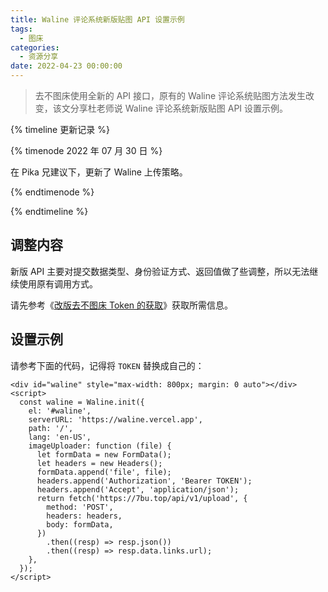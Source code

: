```yaml
---
title: Waline 评论系统新版贴图 API 设置示例
tags:
  - 图床
categories:
  - 资源分享
date: 2022-04-23 00:00:00
---
```


> 去不图床使用全新的 API 接口，原有的 Waline 评论系统贴图方法发生改变，该文分享杜老师说 Waline 评论系统新版贴图 API 设置示例。

<!-- more -->

{% timeline 更新记录 %}

{% timenode 2022 年 07 月 30 日 %}

在 Pika 兄建议下，更新了 Waline 上传策略。

{% endtimenode %}

{% endtimeline %}

## 调整内容

新版 API 主要对提交数据类型、身份验证方式、返回值做了些调整，所以无法继续使用原有调用方式。

请先参考《[改版去不图床 Token 的获取](https://dusays.com/499/)》获取所需信息。

## 设置示例

请参考下面的代码，记得将 `TOKEN` 替换成自己的：

```
<div id="waline" style="max-width: 800px; margin: 0 auto"></div>
<script>
  const waline = Waline.init({
    el: '#waline',
    serverURL: 'https://waline.vercel.app',
    path: '/',
    lang: 'en-US',
    imageUploader: function (file) {
      let formData = new FormData();
      let headers = new Headers();
      formData.append('file', file);
      headers.append('Authorization', 'Bearer TOKEN');
      headers.append('Accept', 'application/json');
      return fetch('https://7bu.top/api/v1/upload', {
        method: 'POST',
        headers: headers,
        body: formData,
      })
        .then((resp) => resp.json())
        .then((resp) => resp.data.links.url);
    },
  });
</script>
```
